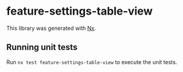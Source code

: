 # feature-settings-table-view

This library was generated with [Nx](https://nx.dev).

## Running unit tests

Run `nx test feature-settings-table-view` to execute the unit tests.

